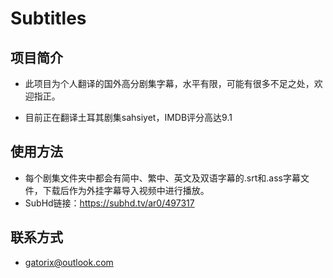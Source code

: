 # Subtitles

## 项目简介

+ 此项目为个人翻译的国外高分剧集字幕，水平有限，可能有很多不足之处，欢迎指正。

+ 目前正在翻译土耳其剧集sahsiyet，IMDB评分高达9.1

## 使用方法

+ 每个剧集文件夹中都会有简中、繁中、英文及双语字幕的.srt和.ass字幕文件，下载后作为外挂字幕导入视频中进行播放。
+ SubHd链接：https://subhd.tv/ar0/497317

## 联系方式

+ gatorix@outlook.com
